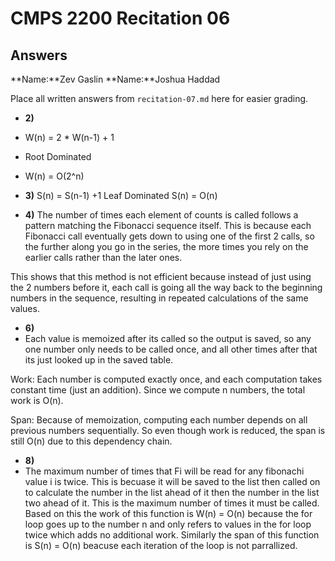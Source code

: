 # CMPS 2200 Recitation 06
## Answers

**Name:**Zev Gaslin
**Name:**Joshua Haddad


Place all written answers from `recitation-07.md` here for easier grading.



- **2)**
- W(n) = 2 * W(n-1) + 1
- Root Dominated
- W(n) = O(2^n)

- **3)**
S(n) = S(n-1) +1
Leaf Dominated
S(n) = O(n)

- **4)**
The number of times each element of counts is called follows a pattern matching the Fibonacci sequence itself. This is because each Fibonacci call eventually gets down to using one of the first 2 calls, so the further along you go in the series, the more times you rely on the earlier calls rather than the later ones.

This shows that this method is not efficient because instead of just using the 2 numbers before it, each call is going all the way back to the beginning numbers in the sequence, resulting in repeated calculations of the same values.



- **6)**
- Each value is memoized after its called so the output is saved, so any one number only needs to be called once, and all other times after that its just looked up in the saved table. 

Work: Each number is computed exactly once, and each computation takes constant time (just an addition). Since we compute n numbers, the total work is O(n).

Span: Because of memoization, computing each number depends on all previous numbers sequentially. So even though work is reduced, the span is still O(n) due to this dependency chain.


- **8)**
- The maximum number of times that Fi will be read for any fibonachi value i is twice. This is becuase it will be saved to the list then called on to calculate the number in the list ahead of it then the number in the list two ahead of it. This is the maximum number of times it must be called. Based on this the work of this function is W(n) = O(n) because the for loop goes up to the number n and only refers to values in the for loop twice which adds no additional work. Similarly the span of this function is S(n) = O(n) beacuse each iteration of the loop is not parrallized.